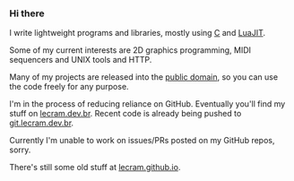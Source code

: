 ### Hi there

I write lightweight programs and libraries, mostly using [C](https://en.wikibooks.org/wiki/C_Programming/Why_learn_C%3F) and [LuaJIT](https://luajit.org/luajit.html).

Some of my current interests are 2D graphics programming, MIDI sequencers and UNIX tools and HTTP.

Many of my projects are released into the [public domain](http://cr.yp.to/publicdomain.html), so you can use the code freely for any purpose.

I'm in the process of reducing reliance on GitHub. Eventually you'll find my stuff on [lecram.dev.br](https://lecram.dev.br).
Recent code is already being pushed to [git.lecram.dev.br](https://git.lecram.dev.br).

Currently I'm unable to work on issues/PRs posted on my GitHub repos, sorry.

There's still some old stuff at [lecram.github.io](https://lecram.github.io).
